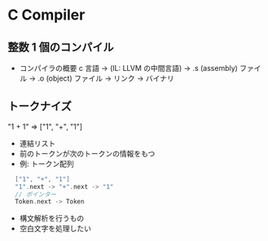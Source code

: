 # C Compiler

## 整数 1 個のコンパイル

- コンパイラの概要
  c 言語 -> (IL: LLVM の中間言語) -> .s (assembly) ファイル -> .o (object) ファイル -> リンク -> バイナリ

## トークナイズ

"1 + 1" => ["1", "+", "1"]

- 連結リスト
- 前のトークンが次のトークンの情報をもつ
- 例: トークン配列

```C
  ["1", "+", "1"]
  "1".next -> "+".next -> "1"
  // ポインター
  Token.next -> Token
```

- 構文解析を行うもの
- 空白文字を処理したい

